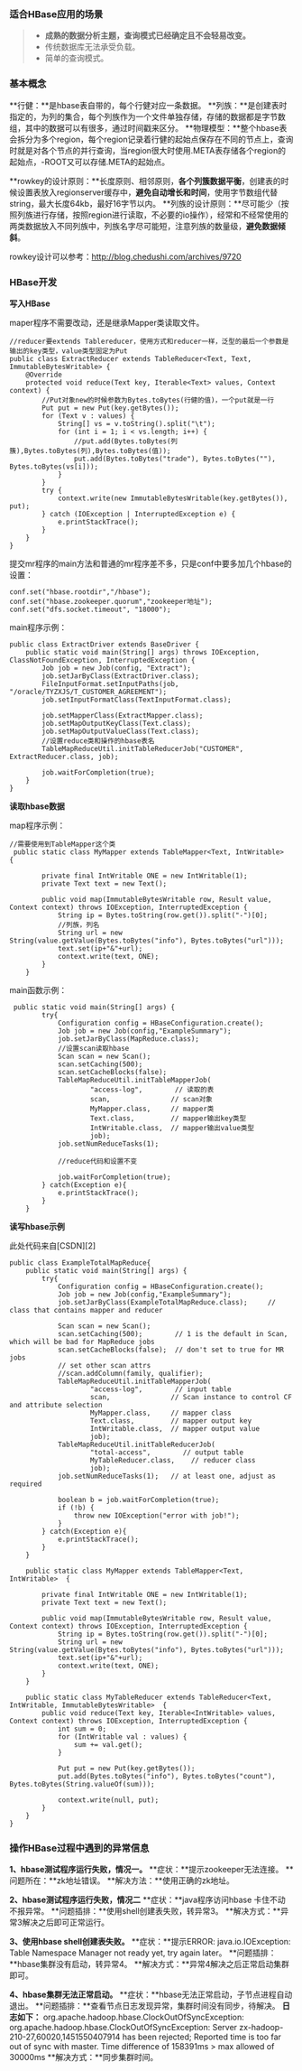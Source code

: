 ### **适合HBase应用的场景**

> * **成熟的数据分析主题，查询模式已经确定且不会轻易改变。**
> * 传统数据库无法承受负载。
> * 简单的查询模式。

### **基本概念**

**行健：**是hbase表自带的，每个行健对应一条数据。
**列族：**是创建表时指定的，为列的集合，每个列族作为一个文件单独存储，存储的数据都是字节数组，其中的数据可以有很多，通过时间戳来区分。
**物理模型：**整个hbase表会拆分为多个region，每个region记录着行健的起始点保存在不同的节点上，查询时就是对各个节点的并行查询，当region很大时使用.META表存储各个region的起始点，-ROOT又可以存储.META的起始点。

**rowkey的设计原则：**长度原则、相邻原则，**各个列簇数据平衡**，创建表的时候设置表放入regionserver缓存中，**避免自动增长和时间**，使用字节数组代替string，最大长度64kb，最好16字节以内。
**列族的设计原则：**尽可能少（按照列族进行存储，按照region进行读取，不必要的io操作），经常和不经常使用的两类数据放入不同列族中，列族名字尽可能短，注意列族的数量级，**避免数据倾斜**。

rowkey设计可以参考：http://blog.chedushi.com/archives/9720

### **HBase开发**

**写入HBase**

maper程序不需要改动，还是继承Mapper类读取文件。

```
//reducer要extends Tablereducer，使用方式和reducer一样，泛型的最后一个参数是输出的key类型，value类型固定为Put
public class ExtractReducer extends TableReducer<Text, Text, ImmutableBytesWritable> {
    @Override
    protected void reduce(Text key, Iterable<Text> values, Context context) {
    	//Put对象new的时候参数为Bytes.toBytes(行健的值)，一个put就是一行
        Put put = new Put(key.getBytes());
        for (Text v : values) {
            String[] vs = v.toString().split("\t");
            for (int i = 1; i < vs.length; i++) {
            	//put.add(Bytes.toBytes(列簇),Bytes.toBytes(列),Bytes.toBytes(值));
                put.add(Bytes.toBytes("trade"), Bytes.toBytes(""), Bytes.toBytes(vs[i]));
            }
        }
        try {
            context.write(new ImmutableBytesWritable(key.getBytes()), put);
        } catch (IOException | InterruptedException e) {
            e.printStackTrace();
        }
    }
}

```

提交mr程序的main方法和普通的mr程序差不多，只是conf中要多加几个hbase的设置：
```
conf.set("hbase.rootdir","/hbase");
conf.set("hbase.zookeeper.quorum","zookeeper地址");
conf.set("dfs.socket.timeout", "18000");
```

main程序示例：

```
public class ExtractDriver extends BaseDriver {
    public static void main(String[] args) throws IOException, ClassNotFoundException, InterruptedException {
        Job job = new Job(config, "Extract");
        job.setJarByClass(ExtractDriver.class);
        FileInputFormat.setInputPaths(job, "/oracle/TYZXJS/T_CUSTOMER_AGREEMENT");
        job.setInputFormatClass(TextInputFormat.class);

        job.setMapperClass(ExtractMapper.class);
        job.setMapOutputKeyClass(Text.class);
        job.setMapOutputValueClass(Text.class);
        //设置reduce类和操作的hbase表名
        TableMapReduceUtil.initTableReducerJob("CUSTOMER", ExtractReducer.class, job);

        job.waitForCompletion(true);
    }
}

```



**读取hbase数据**

map程序示例：

```
//需要使用到TableMapper这个类
 public static class MyMapper extends TableMapper<Text, IntWritable>  {  
  
        private final IntWritable ONE = new IntWritable(1);  
        private Text text = new Text();  
  
        public void map(ImmutableBytesWritable row, Result value, Context context) throws IOException, InterruptedException {  
            String ip = Bytes.toString(row.get()).split("-")[0];  
            //列族，列名
            String url = new String(value.getValue(Bytes.toBytes("info"), Bytes.toBytes("url")));  
            text.set(ip+"&"+url);  
            context.write(text, ONE);  
        }  
    }  
```

main函数示例：

```
 public static void main(String[] args) {  
        try{  
            Configuration config = HBaseConfiguration.create();  
            Job job = new Job(config,"ExampleSummary");  
            job.setJarByClass(MapReduce.class);
  			//设置scan读取hbase
            Scan scan = new Scan();  
            scan.setCaching(500);
            scan.setCacheBlocks(false);
            TableMapReduceUtil.initTableMapperJob(  
                    "access-log",        // 读取的表
                    scan,               // scan对象
                    MyMapper.class,     // mapper类
                    Text.class,         // mapper输出key类型
                    IntWritable.class,  // mapper输出value类型
                    job);
            job.setNumReduceTasks(1);

            //reduce代码和设置不变

            job.waitForCompletion(true);  
        } catch(Exception e){  
            e.printStackTrace();  
        }  
    }  
```

**读写hbase示例**

此处代码来自[CSDN][2]

```
public class ExampleTotalMapReduce{  
    public static void main(String[] args) {  
        try{  
            Configuration config = HBaseConfiguration.create();  
            Job job = new Job(config,"ExampleSummary");  
            job.setJarByClass(ExampleTotalMapReduce.class);     // class that contains mapper and reducer  
  
            Scan scan = new Scan();  
            scan.setCaching(500);        // 1 is the default in Scan, which will be bad for MapReduce jobs  
            scan.setCacheBlocks(false);  // don't set to true for MR jobs  
            // set other scan attrs  
            //scan.addColumn(family, qualifier);  
            TableMapReduceUtil.initTableMapperJob(  
                    "access-log",        // input table  
                    scan,               // Scan instance to control CF and attribute selection  
                    MyMapper.class,     // mapper class  
                    Text.class,         // mapper output key  
                    IntWritable.class,  // mapper output value  
                    job);  
            TableMapReduceUtil.initTableReducerJob(  
                    "total-access",        // output table  
                    MyTableReducer.class,    // reducer class  
                    job);  
            job.setNumReduceTasks(1);   // at least one, adjust as required  
  
            boolean b = job.waitForCompletion(true);  
            if (!b) {  
                throw new IOException("error with job!");  
            }   
        } catch(Exception e){  
            e.printStackTrace();  
        }  
    }  
  
    public static class MyMapper extends TableMapper<Text, IntWritable>  {  
  
        private final IntWritable ONE = new IntWritable(1);  
        private Text text = new Text();  
  
        public void map(ImmutableBytesWritable row, Result value, Context context) throws IOException, InterruptedException {  
            String ip = Bytes.toString(row.get()).split("-")[0];  
            String url = new String(value.getValue(Bytes.toBytes("info"), Bytes.toBytes("url")));  
            text.set(ip+"&"+url);  
            context.write(text, ONE);  
        }  
    }  
  
    public static class MyTableReducer extends TableReducer<Text, IntWritable, ImmutableBytesWritable>  {  
        public void reduce(Text key, Iterable<IntWritable> values, Context context) throws IOException, InterruptedException {  
            int sum = 0;  
            for (IntWritable val : values) {  
                sum += val.get();  
            }  
  
            Put put = new Put(key.getBytes());  
            put.add(Bytes.toBytes("info"), Bytes.toBytes("count"), Bytes.toBytes(String.valueOf(sum)));  
  
            context.write(null, put);  
        }  
    }  
}  
```

### **操作HBase过程中遇到的异常信息**

**1、hbase测试程序运行失败，情况一。**
     **症状：**提示zookeeper无法连接。
     **问题所在：**zk地址错误。
     **解决方法：**使用正确的zk地址。

**2、hbase测试程序运行失败，情况二**
     **症状：**java程序访问hbase 卡住不动 不报异常。
     **问题插排：**使用shell创建表失败，转异常3。
     **解决方式：**异常3解决之后即可正常运行。

**3、使用hbase shell创建表失败。**
     **症状：**提示ERROR: java.io.IOException: Table Namespace Manager not ready yet, try again later。
     **问题插排：**hbase集群没有启动，转异常4。
     **解决方式：**异常4解决之后正常启动集群即可。
     
**4、hbase集群无法正常启动。**
     **症状：**hbase无法正常启动，子节点进程自动退出。
     **问题插排：**查看节点日志发现异常，集群时间没有同步，待解决。
     **日志如下：** org.apache.hadoop.hbase.ClockOutOfSyncException: org.apache.hadoop.hbase.ClockOutOfSyncException: Server zx-hadoop-210-27,60020,1451550407914 has been rejected; Reported time is too far out of sync with master.  Time difference of 158391ms > max allowed of 30000ms
     **解决方式：**同步集群时间。